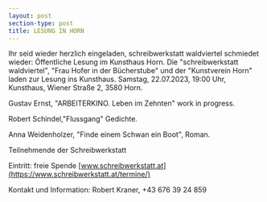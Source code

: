 ```yaml
---
layout: post
section-type: post
title: LESUNG IN HORN
---
```

Ihr seid wieder herzlich eingeladen, schreibwerkstatt waldviertel schmiedet wieder:
Öffentliche Lesung im Kunsthaus Horn.
Die "schreibwerkstatt waldviertel", "Frau Hofer in der Bücherstube" und der "Kunstverein Horn" laden zur Lesung ins Kunsthaus.
Samstag, 22.07.2023, 19:00 Uhr, Kunsthaus, Wiener Straße 2, 3580 Horn.

Gustav Ernst, "ARBEITERKINO. Leben im Zehnten" work in progress.

Robert Schindel,"Flussgang" Gedichte.

Anna Weidenholzer, "Finde einem Schwan ein Boot", Roman.

Teilnehmende der Schreibwerkstatt

Eintritt: freie Spende
[www.schreibwerkstatt.at](https://www.schreibwerkstatt.at/termine/)

Kontakt und Information: Robert Kraner, +43 676 39 24 859
